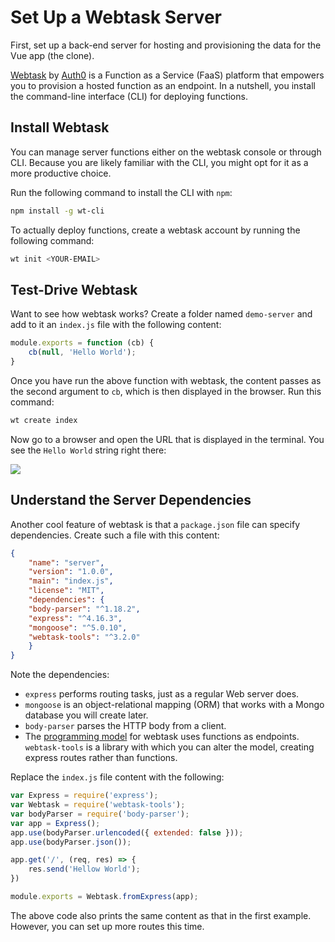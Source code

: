 # Set Up a Webtask Server

First, set up a back-end server for hosting and provisioning the data for the Vue app \(the clone\).

[Webtask](https://webtask.io/) by [Auth0](https://auth0.com/) is a Function as a Service \(FaaS\) platform that empowers you to provision a hosted function as an endpoint. In a nutshell, you install the command-line interface (CLI) for deploying functions.

## Install Webtask

You can manage server functions either on the webtask console or through CLI. Because you are likely familiar with the CLI, you might opt for it as a more productive choice.

Run the following command to install the CLI with `npm`:

```bash
npm install -g wt-cli
```

To actually deploy functions, create a webtask account by running the following command:

```bash
wt init <YOUR-EMAIL>
```

## Test-Drive Webtask

Want to see how webtask works? Create a folder named `demo-server` and add to it an `index.js` file with the following content:

```js
module.exports = function (cb) {
    cb(null, 'Hello World');
}
```

Once you have run the above function with webtask, the content passes as the second argument to `cb`, which is then displayed in the browser. Run this command:

```bash
wt create index
```

Now go to a browser and open the URL that is displayed in the terminal. You see the `Hello World` string right there:

![](https://res.cloudinary.com/christekh/image/upload/v1521564028/T0RwEO5LQWu15i3UFjKu_Screen_20Shot_202017-04-26_20at_201.27.43_20PM_ngvppk.png)

## Understand the Server Dependencies

Another cool feature of webtask is that a `package.json` file can specify dependencies. Create such a file with this content:

```json
{
    "name": "server",
    "version": "1.0.0",
    "main": "index.js",
    "license": "MIT",
    "dependencies": {
    "body-parser": "^1.18.2",
    "express": "^4.16.3",
    "mongoose": "^5.0.10",
    "webtask-tools": "^3.2.0"
    }
}
```

Note the dependencies:

* `express` performs routing tasks, just as a regular Web server does.
* `mongoose` is an object-relational mapping (ORM) that works with a Mongo database you will create later.
* `body-parser` parses the HTTP body from a client.
* The [programming model](https://webtask.io/docs/model) for webtask uses functions as endpoints. `webtask-tools` is a library with which you can alter the model, creating express routes rather than functions.

Replace the `index.js` file content with the following:

```js
var Express = require('express');
var Webtask = require('webtask-tools');
var bodyParser = require('body-parser');
var app = Express();
app.use(bodyParser.urlencoded({ extended: false }));
app.use(bodyParser.json());

app.get('/', (req, res) => {
    res.send('Hellow World');
})

module.exports = Webtask.fromExpress(app);
```

The above code also prints the same content as that in the first example. However, you can set up more routes this time.

